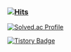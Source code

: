 ### [![Hits](https://hits.seeyoufarm.com/api/count/incr/badge.svg?url=https%3A%2F%2Fgithub.com%2FJEENSUNG&count_bg=%23DE0EE5&title_bg=%23555555&icon=worldhealthorganization.svg&icon_color=%23E7E7E7&title=hits&edge_flat=false)](https://hits.seeyoufarm.com)
[![Solved.ac Profile](http://mazassumnida.wtf/api/generate_badge?boj=jeen0112)](https://solved.ac/jeen0112)

[![Tistory Badge](https://img.shields.io/badge/Tech%20Blog-555263?style=flat&logoColor=white)](https://codingrapper.tistory.com)

<!--
**JEENSUNG/JEENSUNG** is a ✨ _special_ ✨ repository because its `README.md` (this file) appears on your GitHub profile.

Here are some ideas to get you started:

- 🔭 I’m currently working on ...
- 🌱 I’m currently learning ...
- 👯 I’m looking to collaborate on ...
- 🤔 I’m looking for help with ...
- 💬 Ask me about ...
- 📫 How to reach me: ...
- 😄 Pronouns: ...
- ⚡ Fun fact: ...
-->
